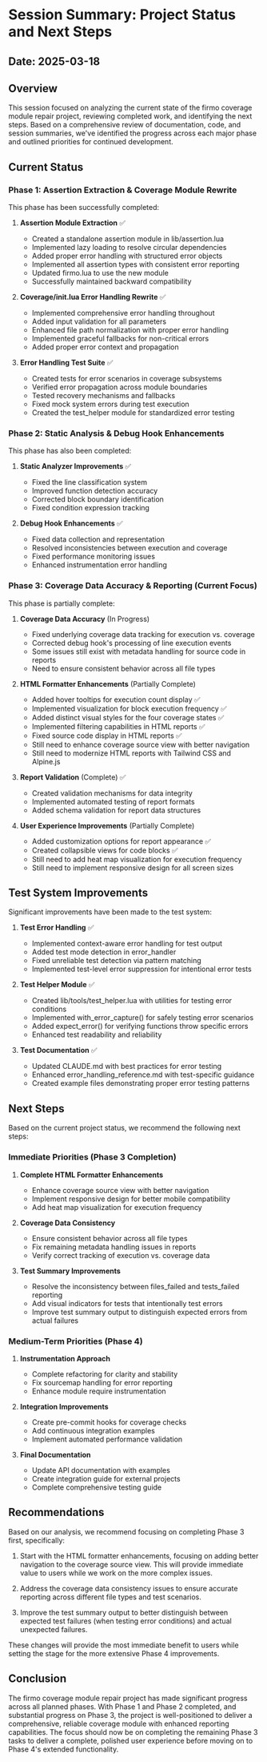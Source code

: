 # Session Summary: Project Status and Next Steps

## Date: 2025-03-18

## Overview

This session focused on analyzing the current state of the firmo coverage module repair project, reviewing completed work, and identifying the next steps. Based on a comprehensive review of documentation, code, and session summaries, we've identified the progress across each major phase and outlined priorities for continued development.

## Current Status

### Phase 1: Assertion Extraction & Coverage Module Rewrite 

This phase has been successfully completed:

1. **Assertion Module Extraction** ✅
   - Created a standalone assertion module in lib/assertion.lua
   - Implemented lazy loading to resolve circular dependencies
   - Added proper error handling with structured error objects
   - Implemented all assertion types with consistent error reporting
   - Updated firmo.lua to use the new module
   - Successfully maintained backward compatibility

2. **Coverage/init.lua Error Handling Rewrite** ✅
   - Implemented comprehensive error handling throughout
   - Added input validation for all parameters
   - Enhanced file path normalization with proper error handling
   - Implemented graceful fallbacks for non-critical errors
   - Added proper error context and propagation

3. **Error Handling Test Suite** ✅
   - Created tests for error scenarios in coverage subsystems
   - Verified error propagation across module boundaries
   - Tested recovery mechanisms and fallbacks
   - Fixed mock system errors during test execution
   - Created the test_helper module for standardized error testing

### Phase 2: Static Analysis & Debug Hook Enhancements

This phase has also been completed:

1. **Static Analyzer Improvements** ✅
   - Fixed the line classification system
   - Improved function detection accuracy
   - Corrected block boundary identification
   - Fixed condition expression tracking

2. **Debug Hook Enhancements** ✅
   - Fixed data collection and representation
   - Resolved inconsistencies between execution and coverage
   - Fixed performance monitoring issues
   - Enhanced instrumentation error handling

### Phase 3: Coverage Data Accuracy & Reporting (Current Focus)

This phase is partially complete:

1. **Coverage Data Accuracy** (In Progress)
   - Fixed underlying coverage data tracking for execution vs. coverage
   - Corrected debug hook's processing of line execution events
   - Some issues still exist with metadata handling for source code in reports
   - Need to ensure consistent behavior across all file types

2. **HTML Formatter Enhancements** (Partially Complete)
   - Added hover tooltips for execution count display ✅
   - Implemented visualization for block execution frequency ✅
   - Added distinct visual styles for the four coverage states ✅
   - Implemented filtering capabilities in HTML reports ✅
   - Fixed source code display in HTML reports ✅
   - Still need to enhance coverage source view with better navigation
   - Still need to modernize HTML reports with Tailwind CSS and Alpine.js

3. **Report Validation** (Complete) ✅
   - Created validation mechanisms for data integrity
   - Implemented automated testing of report formats
   - Added schema validation for report data structures

4. **User Experience Improvements** (Partially Complete)
   - Added customization options for report appearance ✅
   - Created collapsible views for code blocks ✅
   - Still need to add heat map visualization for execution frequency
   - Still need to implement responsive design for all screen sizes

## Test System Improvements

Significant improvements have been made to the test system:

1. **Test Error Handling** ✅
   - Implemented context-aware error handling for test output
   - Added test mode detection in error_handler
   - Fixed unreliable test detection via pattern matching
   - Implemented test-level error suppression for intentional error tests

2. **Test Helper Module** ✅
   - Created lib/tools/test_helper.lua with utilities for testing error conditions
   - Implemented with_error_capture() for safely testing error scenarios
   - Added expect_error() for verifying functions throw specific errors
   - Enhanced test readability and reliability

3. **Test Documentation** ✅
   - Updated CLAUDE.md with best practices for error testing
   - Enhanced error_handling_reference.md with test-specific guidance
   - Created example files demonstrating proper error testing patterns

## Next Steps

Based on the current project status, we recommend the following next steps:

### Immediate Priorities (Phase 3 Completion)

1. **Complete HTML Formatter Enhancements**
   - Enhance coverage source view with better navigation
   - Implement responsive design for better mobile compatibility
   - Add heat map visualization for execution frequency

2. **Coverage Data Consistency**
   - Ensure consistent behavior across all file types
   - Fix remaining metadata handling issues in reports
   - Verify correct tracking of execution vs. coverage data

3. **Test Summary Improvements**
   - Resolve the inconsistency between files_failed and tests_failed reporting
   - Add visual indicators for tests that intentionally test errors
   - Improve test summary output to distinguish expected errors from actual failures

### Medium-Term Priorities (Phase 4)

1. **Instrumentation Approach**
   - Complete refactoring for clarity and stability
   - Fix sourcemap handling for error reporting
   - Enhance module require instrumentation

2. **Integration Improvements**
   - Create pre-commit hooks for coverage checks
   - Add continuous integration examples
   - Implement automated performance validation

3. **Final Documentation**
   - Update API documentation with examples
   - Create integration guide for external projects
   - Complete comprehensive testing guide

## Recommendations

Based on our analysis, we recommend focusing on completing Phase 3 first, specifically:

1. Start with the HTML formatter enhancements, focusing on adding better navigation to the coverage source view. This will provide immediate value to users while we work on the more complex issues.

2. Address the coverage data consistency issues to ensure accurate reporting across different file types and test scenarios.

3. Improve the test summary output to better distinguish between expected test failures (when testing error conditions) and actual unexpected failures.

These changes will provide the most immediate benefit to users while setting the stage for the more extensive Phase 4 improvements.

## Conclusion

The firmo coverage module repair project has made significant progress across all planned phases. With Phase 1 and Phase 2 completed, and substantial progress on Phase 3, the project is well-positioned to deliver a comprehensive, reliable coverage module with enhanced reporting capabilities. The focus should now be on completing the remaining Phase 3 tasks to deliver a complete, polished user experience before moving on to Phase 4's extended functionality.